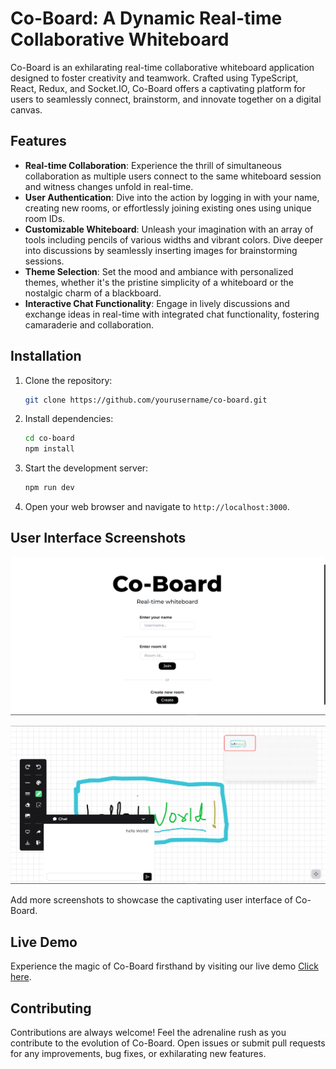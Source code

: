 # Co-Board: A Dynamic Real-time Collaborative Whiteboard

Co-Board is an exhilarating real-time collaborative whiteboard application designed to foster creativity and teamwork. Crafted using TypeScript, React, Redux, and Socket.IO, Co-Board offers a captivating platform for users to seamlessly connect, brainstorm, and innovate together on a digital canvas.

## Features

- **Real-time Collaboration**: Experience the thrill of simultaneous collaboration as multiple users connect to the same whiteboard session and witness changes unfold in real-time.
- **User Authentication**: Dive into the action by logging in with your name, creating new rooms, or effortlessly joining existing ones using unique room IDs.
- **Customizable Whiteboard**: Unleash your imagination with an array of tools including pencils of various widths and vibrant colors. Dive deeper into discussions by seamlessly inserting images for brainstorming sessions.
- **Theme Selection**: Set the mood and ambiance with personalized themes, whether it's the pristine simplicity of a whiteboard or the nostalgic charm of a blackboard.
- **Interactive Chat Functionality**: Engage in lively discussions and exchange ideas in real-time with integrated chat functionality, fostering camaraderie and collaboration.

## Installation

1. Clone the repository:

   ```bash
   git clone https://github.com/yourusername/co-board.git
   ```

2. Install dependencies:

   ```bash
   cd co-board
   npm install
   ```

3. Start the development server:

   ```bash
   npm run dev
   ```

4. Open your web browser and navigate to `http://localhost:3000`.

## User Interface Screenshots

![Co-Board Login Page](public/assets/1.png)



![Co-Board Home Page](public/assets/2.png)

Add more screenshots to showcase the captivating user interface of Co-Board.

## Live Demo

Experience the magic of Co-Board firsthand by visiting our live demo [Click here](github.com/Kundan10424/Co-Board).

## Contributing

Contributions are always welcome! Feel the adrenaline rush as you contribute to the evolution of Co-Board. Open issues or submit pull requests for any improvements, bug fixes, or exhilarating new features.

